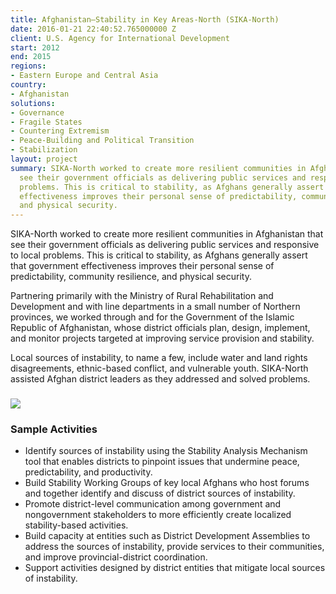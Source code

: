 ```yaml
---
title: Afghanistan—Stability in Key Areas-North (SIKA-North)
date: 2016-01-21 22:40:52.765000000 Z
client: U.S. Agency for International Development
start: 2012
end: 2015
regions:
- Eastern Europe and Central Asia
country:
- Afghanistan
solutions:
- Governance
- Fragile States
- Countering Extremism
- Peace-Building and Political Transition
- Stabilization
layout: project
summary: SIKA-North worked to create more resilient communities in Afghanistan that
  see their government officials as delivering public services and responsive to local
  problems. This is critical to stability, as Afghans generally assert that government
  effectiveness improves their personal sense of predictability, community resilience,
  and physical security.
---
```


SIKA-North worked to create more resilient communities in Afghanistan that see their government officials as delivering public services and responsive to local problems. This is critical to stability, as Afghans generally assert that government effectiveness improves their personal sense of predictability, community resilience, and physical security.

Partnering primarily with the Ministry of Rural Rehabilitation and Development and with line departments in a small number of Northern provinces, we worked through and for the Government of the Islamic Republic of Afghanistan, whose district officials plan, design, implement, and monitor projects targeted at improving service provision and stability.

Local sources of instability, to name a few, include water and land rights disagreements, ethnic-based conflict, and vulnerable youth. SIKA-North assisted Afghan district leaders as they addressed and solved problems.

###  ![][1]

###  Sample Activities

* Identify sources of instability using the Stability Analysis Mechanism tool that enables districts to pinpoint issues that undermine peace, predictability, and productivity.
* Build Stability Working Groups of key local Afghans who host forums and together identify and discuss of district sources of instability.
* Promote district-level communication among government and nongovernment stakeholders to more efficiently create localized stability-based activities.
* Build capacity at entities such as District Development Assemblies to address the sources of instability, provide services to their communities, and improve provincial-district coordination.
* Support activities designed by district entities that mitigate local sources of instability.

[1]: /assets/images/projects/sikanorth1.jpg
